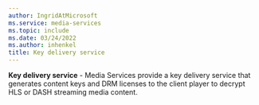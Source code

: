```yaml
---
author: IngridAtMicrosoft
ms.service: media-services
ms.topic: include
ms.date: 03/24/2022
ms.author: inhenkel
title: Key delivery service
---
```


**Key delivery service** - Media Services provide a key delivery service that generates content keys and DRM licenses to the client player to decrypt HLS or DASH streaming media content.

